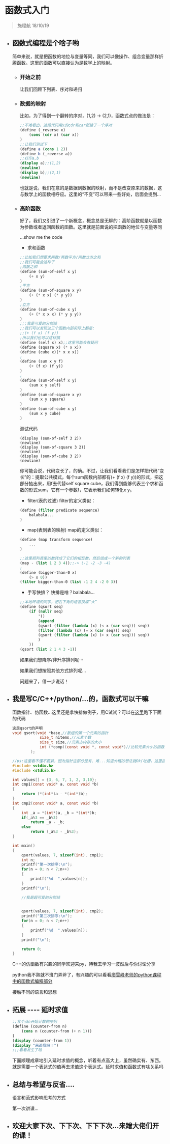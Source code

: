 # 函数式入门

>
> 施程航 18/10/19
>

- ## 函数式编程是个啥子哟

    简单来说，就是把函数的地位与变量等同，我们可以像操作、组合变量那样折腾函数。这里的函数可以直接认为是数学上的映射。
    - ### 开始之前
        让我们回顾下列表、序对和递归

    - ### 数据的映射
        比如，为了得到一个翻转的序对，(1,2) -> (2,1)，函数式点的做法是：
        ```scheme
        ;;不难看出，这段代码用x的cdr和car新建了一个序对
        (define (_reverse x)
            (cons (cdr x) (car x))
        )
        ;;让我们测试下
        (define a (cons 1 2))
        (define b (_reverse a))
        ;;打印a,b
        (display a);;(1,2)
        (newline)
        (display b);;(2,1)
        (newline)
        ```

        也就是说，我们在意的是数据到数据的映射，而不是改变原来的数据，这与数学上的函数相呼应。这里的“不变”可以带来一些好处，后面会提到...
    - ### 高阶函数
        好了，我们又引进了一个新概念，概念总是无聊的：高阶函数就是以函数为参数或者返回函数的函数。这里就是前面说的把函数的地位与变量等同
        
        ...show me the code
        - 求和函数
        ```scheme
        ;;比如我们想要求两数/两数平方/两数立方之和
        ;;我们可能会这样干
        ;两数之和
        (define (sum-of-self x y)
            (+ x y)
        )
        ;平方
        (define (sum-of-square x y)
            (+ (* x x) (* y y))
        )
        ;立方
        (define (sum-of-cube x y)
            (+ (* x x x) (* y y y))
        )
        ;;;我是可爱的分割线
        ;;我们可以发现这三个函数内部实际上都是:
        ;;(+ (f x) (f y))
        ;所以我们也可以这样搞
        (define (self x) x);;这里可能会有疑问
        (define (square x) (* x x))
        (define (cube x)(* x x x))
        ;
        (define (sum x y f)
            (+ (f x) (f y))
        )
        ;
        (define (sum-of-self x y)
            (sum x y self)
        )        
        (define (sum-of-square x y)
            (sum x y square)
        )
        (define (sum-of-cube x y)
            (sum x y cube)
        )
        ```
        测试代码
        ```
        (display (sum-of-self 3 2))
        (newline)
        (display (sum-of-square 3 2))
        (newline)
        (display (sum-of-cube 3 2))
        (newline)
        ```
        你可能会说，代码变长了，的确。不过，让我们看看我们是怎样把代码“变长”的：提取公共模式，每个sum函数内部都有(+ (f x) (f y))的形式，把这部分抽出来，用f去代替self square cube，我们得到能够代表三个求和函数的形式sum，它有一个参数f，它表示我们如何转化x y。
        - filter(表的过滤)
        filter的定义类似：
        ```scheme
        (define (filter predicate sequence)
            balabala...
        )
        ```
        - map(表到表的映射)
        map的定义类似：
        ```scheme
        (define (map transform sequence)
            ...
        )
        ```
        ```scheme
        ;;这里把列表里的数转成了它们的相反数，然后组成一个新的列表
        (map - (list 1 2 3 4));;-> (-1 -2 -3 -4)
        ;
        (define (bigger-than-0 x)
            (> x 0))
        (filter bigger-than-0 (list -1 2 4 -2 0 3))
        ```
        - 手写快排？
        快排是啥？balabala...
        ```scheme
        ;;本地环境的同学，把右下角的语言换成“大”
        (define (qsort seq)
            (if (null? seq)
                '()
                (append 
                (qsort (filter (lambda (x) (< x (car seq))) seq)) 
                (filter (lambda (x) (= x (car seq))) seq)
                (qsort (filter (lambda (x) (> x (car seq))) seq))
                )
            )) 
        (qsort (list 2 1 4 3 -1))
        ```
        如果我们想降序/非升序排列呢···

        如果我们想按照其他方式排列呢...

        问题来了，借一步说话！
- ## 我是写C/C++/python/...的，函数式可以干嘛
    函数指针、仿函数...这里还是拿快排做例子，用C试试？可以在[这里][3]跑下下面的代码
    ```c
    这是qsort的声明
    void qsort(void *base,//数组的第一个元素的指针
                size_t nitems,//元素个数
                size_t size,//元素占内存的大小
                int (*comp)(const void *, const void*)//比较元素大小的函数
            );
    ```
    ```c
    //ps:这里看不懂不要紧，因为指针这部分是有、难...知道大概的想法就Ok(吐槽，这里指针的语法真的丑...)
    #include <stdio.h>
    #include <stdlib.h>

    int values[] = {3, 6, 7, 1, 2, 3,10};
    int cmp1(const void* a, const void *b)
    {
        return (*(int*)a - *(int*)b);
    }
    int cmp2(const void* a, const void *b)
    {
        int _a = *(int*)a, _b = *(int*)b;
        if(_a%3 == _b%3)
            return _a - _b;
        else 
            return (_a%3 - _b%3);
    }
    
    int main()
    {
        qsort(values, 7, sizeof(int), cmp1);
        int n;
        printf("第一次排序:\n");
        for(n = 0; n < 7;n++)
        {
            printf("%d  ",values[n]);
        }
        printf("\n");

        //我是超可爱的分割线

        
        qsort(values, 7, sizeof(int), cmp2);
        printf("第二次排序:\n");
        for(n = 0; n < 7;n++)
        {
            printf("%d  ",values[n]);
        }
        printf("\n");

        return 0;
    }
    ```
    C++的仿函数有兴趣的同学欢迎来py，待我去学习一波然后与你讨论分享

    python我不熟就不班门弄斧了，有兴趣的可以看看[廖雪峰老师的python课程中的函数式编程部分][2]

    接触不同的语言和思想
    

- ## 拓展 ---- 延时求值
    ```scheme
    ;;写个从n开始计数的序列
    (define (counter-from n)
        (cons n (counter-from (+ n 1)))
    )
    (display (counter-from 1))
    (display "来追我呀！")
    ;;;看看发生了啥
    ```
    下面顺理成章地引入延时求值的概念，听着有点高大上，虽然确实有、东西。就是需要一个表达式的值再去求值这个表达式。延时求值和函数式有啥关系吗

- ## 总结与希望与反省....
    语言和范式影响思考的方式

    第一次讲课...

- ## 欢迎大家下次、下下次、下下下次...来蹭大佬们开的课！

[1]:https://zhuanlan.zhihu.com/p/43914842
[2]:https://www.liaoxuefeng.com/wiki/0014316089557264a6b348958f449949df42a6d3a2e542c000/0014317848428125ae6aa24068b4c50a7e71501ab275d52000
[3]:http://www.runoob.com/try/runcode.php?filename=helloworld&type=c